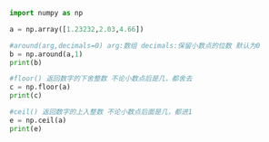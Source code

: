 
<BlogInfo title="20.四舍五入" author="白日梦想猿" pv=0 read_times=0 pre_cost_time=0分12秒 category="numpy学习" tag_list="['numpy学习']" create_time="2020.04.24 17:32:55" update_time="2020.04.24 17:42:56" />

```python
import numpy as np

a = np.array([1.23232,2.03,4.66])

#around(arg,decimals=0) arg:数组 decimals:保留小数点的位数 默认为0
b = np.around(a,1)
print(b)

#floor() 返回数字的下舍整数 不论小数点后是几，都舍去
c = np.floor(a)
print(c)

#ceil() 返回数字的上入整数 不论小数点后面是几，都进1
e = np.ceil(a)
print(e)
```
